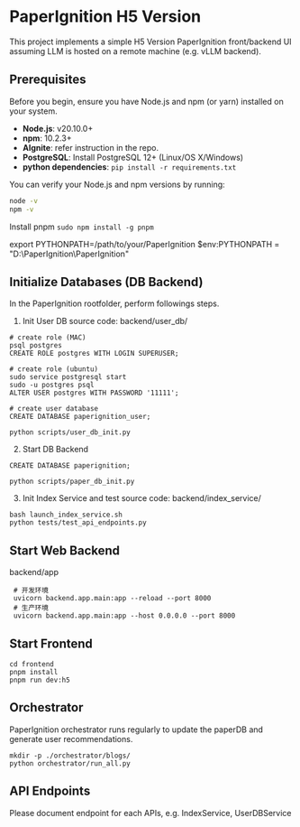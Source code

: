 # PaperIgnition H5 Version
This project implements a simple H5 Version PaperIgnition front/backend UI assuming LLM is hosted on a remote machine (e.g. vLLM backend).

## Prerequisites

Before you begin, ensure you have Node.js and npm (or yarn) installed on your system.

- **Node.js**:  v20.10.0+
- **npm**: 10.2.3+
- **AIgnite**: refer instruction in the repo.
- **PostgreSQL**: Install PostgreSQL 12+ (Linux/OS X/Windows)
- **python dependencies**: `pip install -r requirements.txt`

You can verify your Node.js and npm versions by running:
```bash
node -v
npm -v
```

Install pnpm `sudo npm install -g pnpm`

export PYTHONPATH=/path/to/your/PaperIgnition
$env:PYTHONPATH = "D:\PaperIgnition\PaperIgnition"

## Initialize Databases (DB Backend)

In the PaperIgnition rootfolder, perform followings steps. 
1. Init User DB
source code: backend/user_db/
```
# create role (MAC)
psql postgres
CREATE ROLE postgres WITH LOGIN SUPERUSER;

# create role (ubuntu)
sudo service postgresql start
sudo -u postgres psql
ALTER USER postgres WITH PASSWORD '11111';

# create user database
CREATE DATABASE paperignition_user;

python scripts/user_db_init.py
```

2. Start DB Backend
```
CREATE DATABASE paperignition;

python scripts/paper_db_init.py
```

3. Init Index Service and test
source code: backend/index_service/
```
bash launch_index_service.sh
python tests/test_api_endpoints.py
```



## Start Web Backend

backend/app
```
 # 开发环境
 uvicorn backend.app.main:app --reload --port 8000
 # 生产环境
 uvicorn backend.app.main:app --host 0.0.0.0 --port 8000
```

## Start Frontend
```
cd frontend
pnpm install
pnpm run dev:h5
```

## Orchestrator

PaperIgnition orchestrator runs regularly to update the paperDB and generate user recommendations.
```
mkdir -p ./orchestrator/blogs/
python orchestrator/run_all.py
```


## API Endpoints
Please document endpoint for each APIs, e.g. IndexService, UserDBService